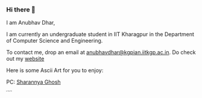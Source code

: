 ### Hi there 👋

I am Anubhav Dhar, 

I am currently an undergraduate student in IIT Kharagpur in the Department of Computer Science and Engineering.

To contact me, drop an email at anubhavdhar@kgpian.iitkgp.ac.in. Do check out my <a href = "https://anubhavdhar.github.io"> website </a>

Here is some Ascii Art for you to enjoy:

PC: [Sharannya Ghosh](https://github.com/noobsharannya)

<details style = "font-size:3px"> <summary>Ascii Art</summary>
  <pre>
cccccccccccccccccc;;;;;;;;;;;;;;;;;;;;;;;;ccccccCCCCCCCCCCCCCCCCCCCC3333333333CCCCCCCCCCCCCCCCCCCCCCCCCCCCCCCCCCCCCCCCCCCCCCCCCCCC333333333333CCCCCCCC
cccccccccccccccc;;;;;;;;;;;;;;;;;;;;;;;;;;;;ccccCCCCCCCCCCCCCCCCCCCCCCCC333333CCCCCCCCCCCCCCCCCCCCCCCCCCCCccccccCCCCCCCCCCCCCCCC3333330000333333CCCCCC
cccccccc;;;;cccccc;;;;;;;;;;;;;;;;;;;;;;;;;;;;;;CCCCCCCCCCCCCCCCCCCCCCCCCCcccccccccccccccccc;;;;;;;;;;;;;;;;;;;;ccCCCCCCCCCCCCCC333388####883333CCCCCC
cccccccccccc;;;;cccc;;;;;;;;;;;;;;;;;;;;;;::..::;;cccccccccccccccccccccccccccccccccccccccc;;;;;;;;;;cc;;;;;;;;;;;;ccCCCCCCCCCCCC3300########003333CCCC
cccccccccccccccc;;;;;;;;;;;;;;;;;;;;;;;;;;::..::;;;;cccccccccccccccccccccccccccccccccccccccccccc;;;;cccccc;;;;;;;;;;ccCCCCCCCCCC3300######88333333CCCC
cc;;;;cccccccc;;;;;;;;;;;;;;;;;;;;;;;;;;;;::::::;;ccccccccccccccccccccCCCCcccccccccccccccccc;;;;;;;;;;;;cc;;;;;;;;;;;;ccCCCCCC333333008888003333CCCCCC
cccc;;;;;;;;cccccccc;;;;;;cccccccccccccc;;::::::;;ccccccccCCCCcccccccccccccccccccccccccccccccc;;;;;;;;;;;;cc;;;;;;;;;;;;ccCCCCCCCCCC333333CCCCcccccccc
::;;;;cc;;;;;;;;cccc;;;;;;;;cccccccccccccc::....::ccccCCCCCCCCCCCCCCCCCCCCccCCcccccccccccccccccccccccccc;;;;cc;;;;;;;;;;;;;;cccccccccccccccccccc;;;;;;
....::;;cccc;;;;;;;;;;;;;;;;ccccccccccCCcc;;..  ::CC3333333333003333CCCCCCCCcccccccccccccccccccccc;;;;;;;;;;;;;;;;;;;;;;;;;;cccccccccccccccccccccccc;;
    ....;;CCCCcc;;;;;;;;;;;;;;;;;;;;cccccc::......;;ccCC33333333000033CCCCCCcccccccccccccccccccccccc;;;;;;;;;;;;;;;;;;;;;;;;;;cccccccc;;;;;;;;cc;;;;;;
....  ....ccCCCCCCcc;;;;;;ccccccccccccccccCCccccCCCCccCC0033CCCCCC333333CCCCcccccccccccccccccc;;;;;;;;;;;;;;;;;;;;;;;;;;;;;;;;;;;;;;;;;;;;cccccccccccc
....    ..;;CCCCCCCCCCcc;;;;;;;;cccccccccccccc33333333338800CCccCCCCCCccCC33CCccccccccccccccccccccccccccccccccccccccccccccccccccCCCCCCCCCCCCCCCCCCCCCC
..        ..ccCCCCCCCCCCCCccccccccccccccccccccCCCCCCCCCCCCccccCC333333CC333333333333CCCCCCCCCCCCCCCCCCCCCCCCCCCCCCCCCCCCCCCCCCCCCCCCCCCCCCCCCCCCCCCCCC
..        ..;;ccccccccccCCCCCCCCCCCCCCCCCCCCCCCCcc;;cccc;;::;;;;ccCCccCCCCccCC33CCCCCCCCCCCCCCCCCCCCCCCCCCCCccccCCccCCCCccccccccccCCCCccccccCCccCCCCCC
          ..::ccccccccccccccCCCCCCCCCCCCCCCCcc;;::..::::......;;;;ccccCCccccCC33CCCCCCCCCCCCCCCCCCcccc;;ccccccCCCCCCCCCCCCccccCCCCCCCCCCCCCCCCCCCCCCCC
      ..  ....;;ccccccccccccCCCCccccccccCCcc;;::..  ............::;;ccCC;;CCCC333333CCCCCCCCCCcc;;::......::;;ccCCCCCCCCCCCCCCCCCCCCCCCCCCCCCCCCCCCCCC
            ..;;ccccccccccccCCCCccCCCCCCcc::::..          ........::;;CC;;33333333333333CC33cc................::;;CCCCCCCCCCCCCCCCCC33CCCCCCCC33333333
            ::ccccccccccccccCCCCCCCCCCcc::......          ........  ..::cc000033CCCCCCCCCCcc......................ccCCCCCCCCCCCC3333333333333333333333
            ::CCCCccccccCCCCCCCCCCCCCC::......                          ::CCCC;;::;;;;::::::::::::................::cc33333333333333333333333333333333
..            ;;CCCCCCCCCCCCCCCCCCCC;;....            ....        ....    ::::::::::::::......::;;::..    ..........;;33333333333333333333333333333300
        ........ccCCCCCCCCCCCCCCcc;;......          ......    ....::;;;;;;::..::::::::::......::::::::..      ......;;33333333333300003300000000000000
        ..ccCCccccCCCCCCCCCC3333cc..  ........      ....    ....;;ccCCCC33CCcc;;..::::..................        ....cc33333333333300003300000000000000
        ..cc33CCcc33CCCCCC333333;;          ....  ..      ..::;;ccCCCC3333333333cc::::::................    ..::;;::cc33333333333300000000000000000000
..    ::;;::::;;CC33CC3333333333::                      ..::;;ccCCCCCCCCCCCC33333333;;::::..................;;CC33;;CC00333333000000000000000000000000
CC;;::ccCCcc::::CC333333333333CC..                    ..::;;ccCCCCCCCCCCCC33330033CCCC;;::..............::;;ccCCCCccCC00330000000000000000000000008800
000033CC0000CCCC333333333333CC;;..                  ..::ccccCCCCCCCCCC33333333cc;;ccCCcc;;..  ..........::;;ccccccCC3300000000000000000000000000888800
0000880000880000333333333333cc......              ....::ccCC33CCCC3333333333cc::;;CC330033..    ..........::::::::cc3300330000000000000000000000000000
8888888800008800CCCCCCCCCCCC::                  ....::;;ccCCCCCCCCCCCC33CCCC;;;;ccCCCC3300cc        ......::....;;cccc::::::::::::::::::::::::::::::::
8888888888880033::  ..........                  ....::;;cccccc;;::;;;;ccCCCCCCcccc;;;;ccccCC..      ......;;;;::cc33;;................................
8888888888##8800::    ........                ....::;;cccc;;........::;;ccCC33CC;;..  ccCCCCCC    ......::ccCCccccCC::....::::........................
888888888888####88CC::........              ....::::;;;;::..........::::;;330033cc....ccCC3300;;  ....::;;ccCC;;::;;::::::::::::::::::::::::::::::::::
8888888888888888####88CC;;::..              ....::;;;;::::;;;;cc;;::::::;;CC330033CCcccc33330000cc......::::::::::;;cccccc;;;;;;;;cc;;;;;;;;;;cccccc;;
00000088888888888888####00cc..              ....::;;::::;;ccccccCCcc;;;;ccCCCC33000000000000000000;;..::::;;;;;;::33########88880033333333333333333333
0000000088880088888888888833..              ....::::::::::;;;;;;cc;;::;;ccccCC3300000000000000000000::::::::::;;::00##############88000000000088888888
0000000000000000888888888800cc              ..::::::::::::::  ::33;;;;ccccccccCCCCCCCC33333300000000CC::::::::::::3388######8888####000000000000008888
000000000000000088880088000033::            ..::::::::::......::;;;;ccCCcccccc;;::;;::::CC33CC33000000CC::::;;::cc0088##88####88888800;;::::::::338888
000000000000003300880000000033::            ..::::::::::....::::;;ccCCCCcccccc::..::;;::cc33333333333333ccccCCCCCC88####8888##888888##88000000cc338888
000000000000003333000000000033::..            ..::::::::::;;;;;;ccCC33CCcc;;;;....::ccccccCC3333333333333300000000##8888##88####8888##88CCCC00CC008888
333333330000003333330000000033cccc            ..::::;;;;;;ccCCCCCC33CCCCcc::::....;;ccccCCccCCcccc3333000000880088##8888##8888####8888##33CC00cc008888
333333333300333333CC3300003333CC33..            ..::;;;;ccCCCCCCCCCCCCCCCCcccc;;::;;;;ccCC3333;;::cc33338888888888####8888##88####8800##883300cc008888
333333333333003333CCCC33333333CC33::            ..::;;;;ccccccccCCCCCCCCCCCCcc;;::;;ccCCCCCCCCCC;;;;CC3300##888888####8888####88##8800####8800cc008888
CC3333333333333333CCcc33333333CCcc;;              ::;;;;;;;;ccccccccccccCCcc::..::;;;;;;::::cc3300CCCC3300##888800####888888##88##8800######88cc888888
CCCC33333333333333CC;;ccCC333333;;;;..            ..::;;;;;;;;;;;;;;;;;;cc;;....::::::....;;CCCC3333333300##88888888##888888##8888##0088####88cc88##88
CCCC33333333333333CC::::;;ccCC33cc;;;;......      ..::::::::::;;;;::::;;;;::  ..::::::::::;;ccccccCC33CC3388##888888##888888####88##0088######00888888
CCCCCCCCCC333333CCcc::;;cccccc33CC;;cc::......    ..::::::::::::::::::::::....::;;;;::::::::::::;;CC33CC3388888888####88888888######000088######888888
CCCCCC33CCCC33CCcc;;::;;ccCCCCccCC;;cc;;::............::::::::::::::::::::..::::::::::..........::;;cccc3388##8888####88888888######33cccc88######8888
CCCCCC3333CCCCCCcc::..::;;ccCCCCCCCCCC33cc::::::........::::::::::::::::::::::::::::::::..  ........::;;3388888888####88888888####00;;cc33####88888888
33CCCC333333CCCCcc::::;;ccccccCCCC000033cc::::::::..  ..::::::::::::::::::::::::::::::..    ..    ....cc008888888888####8888####88;;;;CC008833338800;;
33CCCC3333CCCCCCcc;;::;;;;CCCCccCC33;;....::::::::::......::::::::::::::::::::::::::....    ....  ..;;33008888888888####8888####CC..::CC33CCCC3388;;..
3333CCCCCCCCCCCCCCcc::;;;;ccCCCCCC;;..........::::::::......::::::::::::::::::....................ccCC3333008888888888880088##88;;;;cc3333333333cc....
3333CCCCCCCCCCCCCCcc;;;;;;ccCCccCC;;    ..;;;;..::;;::..  ....::::::::::::::................    ;;003333CC3300888800CCCCCC3300cc;;::;;ccCC3333CC::....
3333CCCCCCCCccccCCCC;;::cccccccccccc::..;;33CC..;;CCcc  ......::::......................    ....cc8800333333000033cccccccc;;;;::;;ccCC33CCCCCCcccc;;cc
3333CCCCCCCCcccccccc;;;;;;CCCCccccCC;;;;cc;;cc::;;0033..  ........................      ....::::CC888833333333CCccccccccccccccCCcc;;;;cc;;;;;;ccCC;;33
3333CCCCCCCCcccccccc;;;;;;;;ccCCcccc::..::..::;;cc0000;;  ....................      ......::::;;CC000033CCCCcccccc;;;;;;cccccccc;;;;;;;;::::;;cc;;::cc
3333CCCCCCcccccccccc;;;;;;cccccccccc::..::::;;;;ccCCCCCC;;..............................::::;;;;CC00CCccCC3333CC;;;;;;::::::::;;;;;;CCCCccCCCCcc;;;;::
333333CCCCCCCCCCCCcc;;;;;;cccccccc;;        ..::::......CCCC;;........................::::::;;ccCC33333333000000cc;;;;::::::ccCCCC330088888833;;cccc..
33333333CC33333333cc::::;;::;;;;;;::      ....cc00cc;;;;330033cc::................::::::::;;;;ccCC33333333333333CC::::;;;;CC3333000000333300CCCC33CC..
CC33333333330033cc;;::;;;;;;::;;CCcc        ..cc88##88cc3300000033cc::::::::::::::::::::::;;;;;;cc33333333CCCC3333CCCCCC33330000008800::;;3333CCcc::  
CCCCCC333300CC;;;;cc;;::::cccccc0033::    ::::::CC####00CC000000000033CC;;::::::::::::;;;;;;;;;;cc3333CCCCccccccCCCC333333330000008888CCcccc;;;;::  ..
;;;;;;;;ccCCcccccc;;..  ::cccccc33CCcc....;;cccccc008800cc::CC00000000000033cc;;;;;;;;;;;;;;;;;;cc3388CCcc;;;;;;ccCC333333000000888888cc;;;;;;cc::....
;;::::::::::;;cccc;;....;;cc;;cc;;::cccc;;;;CCCC;;33880000CC::::CC00000000000033CC;;;;cc;;;;;;ccCC3388##33;;;;;;ccCCCC3333000088888888cccccc;;::......
CCCCCCcccc;;;;;;;;;;;;::cccc;;cc;;cc33CCCC;;;;cc33888888880033;;..;;3300000000000000CCcccccccccccc3300####33;;ccCCCCCC3333330088888888cccccccc::......
ccccccCCCCCCCCcccccc;;;;cc;;;;;;ccCCCCCCcccc3388########8888888800CC::;;330000000000888833ccccccccCC3388####00333333333333000088888888cc;;;;;;::......
..............  ..cc;;;;cc;;ccCCCCcc;;cc3388####888888##8888888888##00;;::330000000088####8833ccCCCCCC0088######0033333333008888888888CCcccc;;......  
::::::......      ..::....;;CCCC;;::;;00####################8888######8833CC33330000888888####883333CC00888888####880033330088888888##33;;cc;;......  
::::::..............::::..ccCC;;cc33##########################8888####88##8833CC3300000088888833cc33330088####88######00000088888888##33cccc::......  
::::::............  ..::::cc::;;00##############################0088##########0033CC33000000CCcc..cc00888888############000088888888##00cccc;;........
::::..........  ..    ::::;;cc88##################################8888##########8800CCCC33CC;;ccccCC3388##########88####880088888888##00;;;;::..::cc33
..................    ..::cc88##88############88####################8888####88######8833CC33CCccccCC330088################8888888888##00cc;;::cc000000
..................    ..::33##880088########8888##########88##88######8800##############880000333333CC0088################8888888888##88cc::cc00000000
  </pre>
</details>
<!--
**anubhavdhar/anubhavdhar** is a ✨ _special_ ✨ repository because its `README.md` (this file) appears on your GitHub profile.

Here are some ideas to get you started:

- 🔭 I’m currently working on ...
- 🌱 I’m currently learning ...
- 👯 I’m looking to collaborate on ...
- 🤔 I’m looking for help with ...
- 💬 Ask me about ...
- 📫 How to reach me: ...
- 😄 Pronouns: ...
- ⚡ Fun fact: ...
-->
